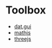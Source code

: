 # Toolbox

- [dat.gui](https://www.npmjs.com/package/dat.gui)
- [mathjs](https://www.npmjs.com/package/mathjs)
- [threejs](https://www.npmjs.com/package/three) 
